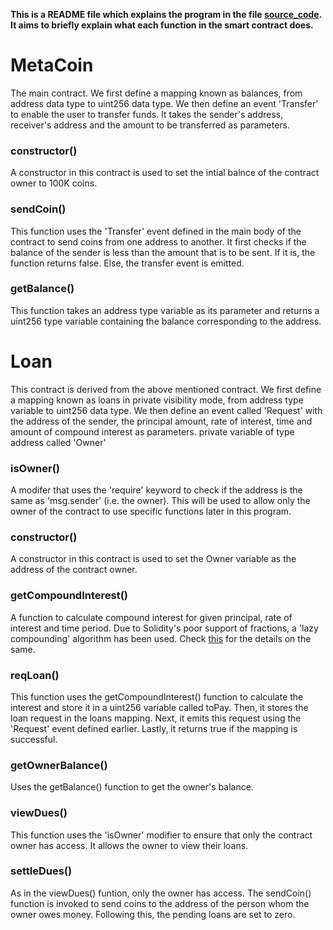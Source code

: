 **This is a README file which explains the program in the file [source_code](https://github.com/yushananda/Game-of-Blocks/blob/main/Assignment2/source_code#L20). It aims to briefly explain what each function in the smart contract does.**

# MetaCoin
The main contract. We first define a mapping known as balances, from address data type to uint256 data type. We then define an event 'Transfer' to enable the user to transfer funds. It takes the sender's address, receiver's address and the amount to be transferred as parameters.
### constructor()
A constructor in this contract is used to set the intial balnce of the contract owner to 100K coins.
### sendCoin()
This function uses the 'Transfer' event defined in the main body of the contract to send coins from one address to another. It first checks if the balance of the sender is less than the amount that is to be sent. If it is, the function returns false. Else, the transfer event is emitted.
### getBalance()
This function takes an address type variable as its parameter and returns a uint256 type variable containing the balance corresponding to the address.

# Loan
This contract is derived from the above mentioned contract. We first define a mapping known as loans in private visibility mode, from address type variable to uint256 data type. We then define an event called 'Request' with the address of the sender, the principal amount, rate of interest, time and amount of compound interest as parameters.  private variable of type address called 'Owner' 
### isOwner()
A modifer that uses the 'require' keyword to check if the address is the same as 'msg.sender' (i.e. the owner). This will be used to allow only the owner of the contract to use specific functions later in this program.
### constructor()
A constructor in this contract is used to set the Owner variable as the address of the contract owner.
### getCompoundInterest()
A function to calculate compound interest for given principal, rate of interest and time period. Due to Solidity's poor support of fractions, a 'lazy compounding' algorithm has been used. Check [this](https://medium.com/coinmonks/math-in-solidity-part-4-compound-interest-512d9e13041b) for the details on the same.
### reqLoan()
This function uses the getCompoundInterest() function to calculate the interest and store it in a uint256 variable called toPay. Then, it stores the loan request in the loans mapping. Next, it emits this request using the 'Request' event defined earlier. Lastly, it returns true if the mapping is successful.
### getOwnerBalance()
Uses the getBalance() function to get the owner's balance.
### viewDues()
This function uses the 'isOwner' modifier to ensure that only the contract owner has access. It allows the owner to view their loans.
### settleDues()
As in the viewDues() funtion, only the owner has access. The sendCoin() function is invoked to send coins to the address of the person whom the owner owes money. Following this, the pending loans are set to zero.
